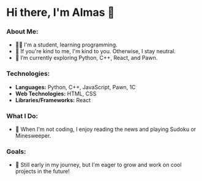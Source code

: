 # Hi there, I'm Almas 👋

### About Me:
- 🧑‍🎓 I'm a student, learning programming.
- 🤝 If you're kind to me, I'm kind to you. Otherwise, I stay neutral.
- 🌱 I’m currently exploring Python, C++, React, and Pawn.

### Technologies:
- **Languages:** Python, C++, JavaScript, Pawn, 1C  
- **Web Technologies:** HTML, CSS  
- **Libraries/Frameworks:** React

### What I Do:
- 📖 When I'm not coding, I enjoy reading the news and playing Sudoku or Minesweeper.

### Goals:
- 🚀 Still early in my journey, but I'm eager to grow and work on cool projects in the future!
<!--
**Almas051004/Almas051004** is a ✨ _special_ ✨ repository because its `README.md` (this file) appears on your GitHub profile.

Here are some ideas to get you started:

- 🔭 I’m currently working on ...
- 🌱 I’m currently learning ...
- 👯 I’m looking to collaborate on ...
- 🤔 I’m looking for help with ...
- 💬 Ask me about ...
- 📫 How to reach me: ...
- 😄 Pronouns: ...
- ⚡ Fun fact: ...
-->
